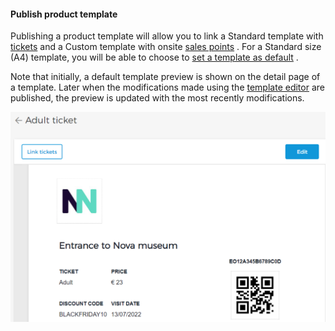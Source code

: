 #### Publish product template


Publishing a product template will allow you to link a Standard template with [tickets](UUID-06b0ac05-14d9-df41-a1e4-15f60c2f16c3.html) and a Custom template with onsite [sales points](UUID-85e7dbf1-19e4-fed4-9fa3-28a4f6f7dc13.html) . For a Standard size (A4) template, you will be able to choose to [set a template as default](UUID-863c9d70-1b9a-dd88-b398-bed9f2daab8c.html) .

[](#) Note that initially, a default template preview is shown on the detail page of a template. Later when the modifications made using the [template editor](UUID-5abfa02d-7f4e-67a1-0392-3926cffd33f0.html) are published, the preview is updated with the most recently modifications.

![25.png](media/uuid-4902061d-6559-ab2b-be6b-4682a0ab270f.png)